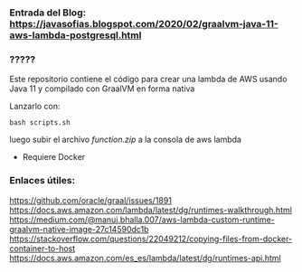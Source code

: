 ### Entrada del Blog: https://javasofias.blogspot.com/2020/02/graalvm-java-11-aws-lambda-postgresql.html

### ?????
Este repositorio contiene el código para crear una lambda de AWS usando Java 11 y compilado con GraalVM en forma nativa

Lanzarlo con:
```
bash scripts.sh
```
luego subir el archivo *function.zip* a la consola de aws lambda

* Requiere Docker

### Enlaces útiles:

https://github.com/oracle/graal/issues/1891
https://docs.aws.amazon.com/lambda/latest/dg/runtimes-walkthrough.html
https://medium.com/@manuj.bhalla.007/aws-lambda-custom-runtime-graalvm-native-image-27c14590dc1b
https://stackoverflow.com/questions/22049212/copying-files-from-docker-container-to-host
https://docs.aws.amazon.com/es_es/lambda/latest/dg/runtimes-api.html


